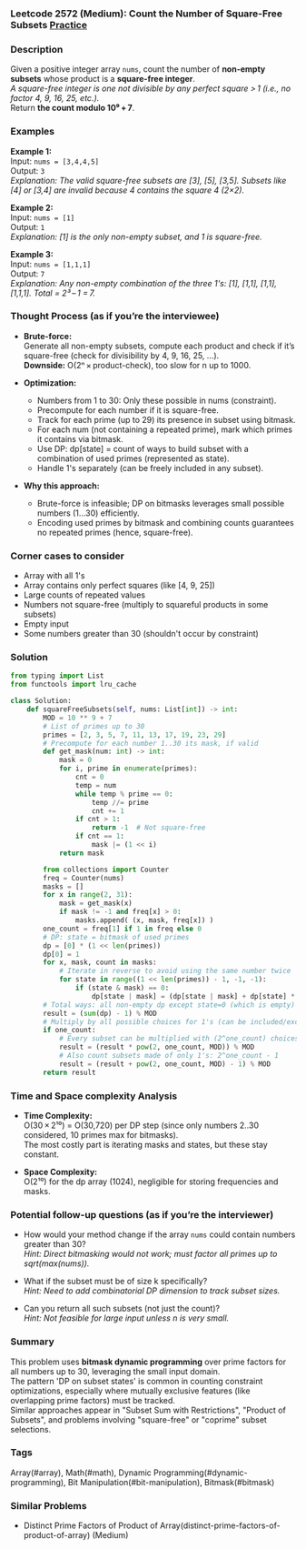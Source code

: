 ### Leetcode 2572 (Medium): Count the Number of Square-Free Subsets [Practice](https://leetcode.com/problems/count-the-number-of-square-free-subsets)

### Description  
Given a positive integer array `nums`, count the number of **non-empty subsets** whose product is a **square-free integer**.  
*A square-free integer is one not divisible by any perfect square > 1 (i.e., no factor 4, 9, 16, 25, etc.).*  
Return **the count modulo 10⁹ + 7**.

### Examples  

**Example 1:**  
Input: `nums = [3,4,4,5]`  
Output: `3`  
*Explanation: The valid square-free subsets are [3], [5], [3,5]. Subsets like [4] or [3,4] are invalid because 4 contains the square 4 (2×2).*

**Example 2:**  
Input: `nums = [1]`  
Output: `1`  
*Explanation: [1] is the only non-empty subset, and 1 is square-free.*

**Example 3:**  
Input: `nums = [1,1,1]`  
Output: `7`  
*Explanation: Any non-empty combination of the three 1's: [1], [1,1], [1,1], [1,1,1]. Total = 2³ – 1 = 7.*

### Thought Process (as if you’re the interviewee)  

- **Brute-force:**  
  Generate all non-empty subsets, compute each product and check if it’s square-free (check for divisibility by 4, 9, 16, 25, ...).  
  **Downside:** O(2ⁿ × product-check), too slow for n up to 1000.

- **Optimization:**  
  - Numbers from 1 to 30: Only these possible in nums (constraint).
  - Precompute for each number if it is square-free.
  - Track for each prime (up to 29) its presence in subset using bitmask.
  - For each num (not containing a repeated prime), mark which primes it contains via bitmask.
  - Use DP: dp[state] = count of ways to build subset with a combination of used primes (represented as state).
  - Handle 1's separately (can be freely included in any subset).

- **Why this approach:**  
  - Brute-force is infeasible; DP on bitmasks leverages small possible numbers (1…30) efficiently.
  - Encoding used primes by bitmask and combining counts guarantees no repeated primes (hence, square-free).

### Corner cases to consider  
- Array with all 1's  
- Array contains only perfect squares (like [4, 9, 25])  
- Large counts of repeated values  
- Numbers not square-free (multiply to squareful products in some subsets)  
- Empty input  
- Some numbers greater than 30 (shouldn't occur by constraint)

### Solution

```python
from typing import List
from functools import lru_cache

class Solution:
    def squareFreeSubsets(self, nums: List[int]) -> int:
        MOD = 10 ** 9 + 7
        # List of primes up to 30
        primes = [2, 3, 5, 7, 11, 13, 17, 19, 23, 29]
        # Precompute for each number 1..30 its mask, if valid
        def get_mask(num: int) -> int:
            mask = 0
            for i, prime in enumerate(primes):
                cnt = 0
                temp = num
                while temp % prime == 0:
                    temp //= prime
                    cnt += 1
                if cnt > 1:
                    return -1  # Not square-free
                if cnt == 1:
                    mask |= (1 << i)
            return mask

        from collections import Counter
        freq = Counter(nums)
        masks = []
        for x in range(2, 31):
            mask = get_mask(x)
            if mask != -1 and freq[x] > 0:
                masks.append( (x, mask, freq[x]) )
        one_count = freq[1] if 1 in freq else 0
        # DP: state = bitmask of used primes
        dp = [0] * (1 << len(primes))
        dp[0] = 1
        for x, mask, count in masks:
            # Iterate in reverse to avoid using the same number twice
            for state in range((1 << len(primes)) - 1, -1, -1):
                if (state & mask) == 0:
                    dp[state | mask] = (dp[state | mask] + dp[state] * count) % MOD
        # Total ways: all non-empty dp except state=0 (which is empty)
        result = (sum(dp) - 1) % MOD
        # Multiply by all possible choices for 1's (can be included/excluded freely)
        if one_count:
            # Every subset can be multiplied with (2^one_count) choices for 1's
            result = (result * pow(2, one_count, MOD)) % MOD
            # Also count subsets made of only 1's: 2^one_count - 1
            result = (result + pow(2, one_count, MOD) - 1) % MOD
        return result
```

### Time and Space complexity Analysis  

- **Time Complexity:**  
  O(30 × 2¹⁰) = O(30,720) per DP step (since only numbers 2..30 considered, 10 primes max for bitmasks).  
  The most costly part is iterating masks and states, but these stay constant.

- **Space Complexity:**  
  O(2¹⁰) for the dp array (1024), negligible for storing frequencies and masks.

### Potential follow-up questions (as if you’re the interviewer)  

- How would your method change if the array `nums` could contain numbers greater than 30?  
  *Hint: Direct bitmasking would not work; must factor all primes up to sqrt(max(nums)).*

- What if the subset must be of size k specifically?  
  *Hint: Need to add combinatorial DP dimension to track subset sizes.*

- Can you return all such subsets (not just the count)?  
  *Hint: Not feasible for large input unless n is very small.*

### Summary
This problem uses **bitmask dynamic programming** over prime factors for all numbers up to 30, leveraging the small input domain.  
The pattern 'DP on subset states' is common in counting constraint optimizations, especially where mutually exclusive features (like overlapping prime factors) must be tracked.  
Similar approaches appear in "Subset Sum with Restrictions", "Product of Subsets", and problems involving "square-free" or "coprime" subset selections.

### Tags
Array(#array), Math(#math), Dynamic Programming(#dynamic-programming), Bit Manipulation(#bit-manipulation), Bitmask(#bitmask)

### Similar Problems
- Distinct Prime Factors of Product of Array(distinct-prime-factors-of-product-of-array) (Medium)